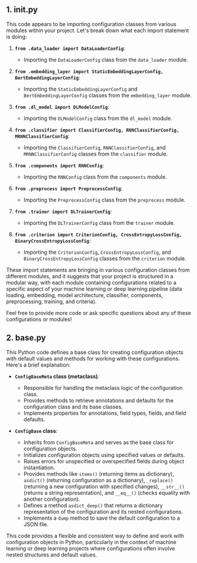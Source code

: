 ## 1. __init__.py
This code appears to be importing configuration classes from various modules within your project. Let's break down what each import statement is doing:

1. **`from .data_loader import DataLoaderConfig`**:
   - Importing the `DataLoaderConfig` class from the `data_loader` module.

2. **`from .embedding_layer import StaticEmbeddingLayerConfig, BertEmbeddingLayerConfig`**:
   - Importing the `StaticEmbeddingLayerConfig` and `BertEmbeddingLayerConfig` classes from the `embedding_layer` module.

3. **`from .dl_model import DLModelConfig`**:
   - Importing the `DLModelConfig` class from the `dl_model` module.

4. **`from .classifier import ClassifierConfig, RNNClassifierConfig, MRNNClassifierConfig`**:
   - Importing the `ClassifierConfig`, `RNNClassifierConfig`, and `MRNNClassifierConfig` classes from the `classifier` module.

5. **`from .components import RNNConfig`**:
   - Importing the `RNNConfig` class from the `components` module.

6. **`from .preprocess import PreprocessConfig`**:
   - Importing the `PreprocessConfig` class from the `preprocess` module.

7. **`from .trainer import DLTrainerConfig`**:
   - Importing the `DLTrainerConfig` class from the `trainer` module.

8. **`from .criterion import CriterionConfig, CrossEntropyLossConfig, BinaryCrossEntropyLossConfig`**:
   - Importing the `CriterionConfig`, `CrossEntropyLossConfig`, and `BinaryCrossEntropyLossConfig` classes from the `criterion` module.

These import statements are bringing in various configuration classes from different modules, and it suggests that your project is structured in a modular way, with each module containing configurations related to a specific aspect of your machine learning or deep learning pipeline (data loading, embedding, model architecture, classifier, components, preprocessing, training, and criteria).

Feel free to provide more code or ask specific questions about any of these configurations or modules!


## 2. base.py
This Python code defines a base class for creating configuration objects with default values and methods for working with these configurations. Here's a brief explanation:

- **`ConfigBaseMeta` class (metaclass)**:
  - Responsible for handling the metaclass logic of the configuration class.
  - Provides methods to retrieve annotations and defaults for the configuration class and its base classes.
  - Implements properties for annotations, field types, fields, and field defaults.

- **`ConfigBase` class**:
  - Inherits from `ConfigBaseMeta` and serves as the base class for configuration objects.
  - Initializes configuration objects using specified values or defaults.
  - Raises errors for unspecified or overspecified fields during object instantiation.
  - Provides methods like `items()` (returning items as dictionary), `asdict()` (returning configuration as a dictionary), `_replace()` (returning a new configuration with specified changes), `__str__()` (returns a string representation), and `__eq__()` (checks equality with another configuration).
  - Defines a method `asdict_deep()` that returns a dictionary representation of the configuration and its nested configurations.
  - Implements a `dump` method to save the default configuration to a JSON file.

This code provides a flexible and consistent way to define and work with configuration objects in Python, particularly in the context of machine learning or deep learning projects where configurations often involve nested structures and default values.

